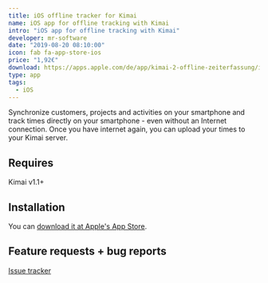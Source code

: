 ```yaml
---
title: iOS offline tracker for Kimai
name: iOS app for offline tracking with Kimai
intro: "iOS app for offline tracking with Kimai"
developer: mr-software
date: "2019-08-20 08:10:00"
icon: fab fa-app-store-ios
price: "1,92€"
download: https://apps.apple.com/de/app/kimai-2-offline-zeiterfassung/id1459757165
type: app
tags:
  - iOS
---
```


Synchronize customers, projects and activities on your smartphone and 
track times directly on your smartphone - even without an Internet connection. 
Once you have internet again, you can upload your times to your Kimai server.

## Requires

Kimai v1.1+

## Installation

You can [download it at Apple's App Store](https://apps.apple.com/de/app/kimai-2-offline-zeiterfassung/id1459757165).

## Feature requests + bug reports

[Issue tracker](https://gitlab.com/hmr-it/kimai2plugins/kimai2-offline-tracker-app/issues)
